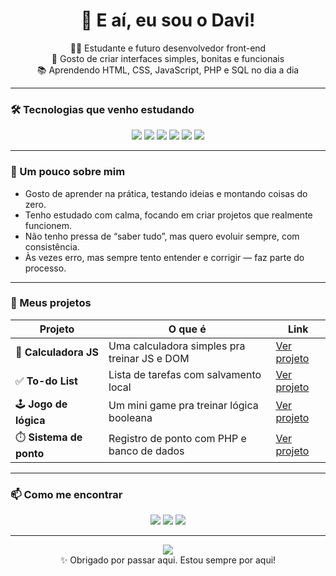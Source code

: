 <h1 align="center">👋 E aí, eu sou o Davi!</h1>

<p align="center">
  👨‍💻 Estudante e futuro desenvolvedor front-end <br/>
  🎨 Gosto de criar interfaces simples, bonitas e funcionais <br/>
  📚 Aprendendo HTML, CSS, JavaScript, PHP e SQL no dia a dia
</p>

---

### 🛠️ Tecnologias que venho estudando

<div align="center">
  <img src="https://img.shields.io/badge/HTML5-E34F26?style=for-the-badge&logo=html5&logoColor=fff" />
  <img src="https://img.shields.io/badge/CSS3-1572B6?style=for-the-badge&logo=css3" />
  <img src="https://img.shields.io/badge/JavaScript-F7DF1E?style=for-the-badge&logo=javascript&logoColor=000" />
  <img src="https://img.shields.io/badge/PHP-777BB4?style=for-the-badge&logo=php&logoColor=fff" />
  <img src="https://img.shields.io/badge/MySQL-4479A1?style=for-the-badge&logo=mysql&logoColor=fff" />
  <img src="https://img.shields.io/badge/Git-F05032?style=for-the-badge&logo=git&logoColor=fff" />
</div>

---

### 🧠 Um pouco sobre mim

- Gosto de aprender na prática, testando ideias e montando coisas do zero.
- Tenho estudado com calma, focando em criar projetos que realmente funcionem.
- Não tenho pressa de “saber tudo”, mas quero evoluir sempre, com consistência.
- Às vezes erro, mas sempre tento entender e corrigir — faz parte do processo.

---

### 📂 Meus projetos

| Projeto | O que é | Link |
|--------|--------|------|
| 🧮 **Calculadora JS** | Uma calculadora simples pra treinar JS e DOM | [Ver projeto](https://github.com/SEUUSUARIO/calculadora-js) |
| ✅ **To-do List** | Lista de tarefas com salvamento local | [Ver projeto](https://github.com/SEUUSUARIO/todo-list) |
| 🕹️ **Jogo de lógica** | Um mini game pra treinar lógica booleana | [Ver projeto](https://github.com/SEUUSUARIO/jogo-logica) |
| ⏱️ **Sistema de ponto** | Registro de ponto com PHP e banco de dados | [Ver projeto](https://github.com/SEUUSUARIO/sistema-ponto) |

---

### 📫 Como me encontrar

<div align="center">
  <a href="mailto:davisilvadossantos@gmail.com"><img src="https://img.shields.io/badge/-Email-EA4335?style=for-the-badge&logo=gmail&logoColor=fff"/></a>
  <a href="https://instagram.com/eudevdavisantos"><img src="https://img.shields.io/badge/-Instagram-E4405F?style=for-the-badge&logo=instagram&logoColor=fff" /></a>
  <a href="https://www.linkedin.com/in/devdavisantos"><img src="https://img.shields.io/badge/-LinkedIn-0A66C2?style=for-the-badge&logo=linkedin&logoColor=fff" /></a>
</div>

---

<div align="center">
  <img src="https://github-readme-stats.vercel.app/api?username=SEUUSUARIO&show_icons=true&theme=tokyonight&count_private=true" />
</div>

<div align="center">
  ✨ Obrigado por passar aqui. Estou sempre por aqui!
</div>
